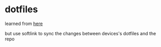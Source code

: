 # dotfiles
learned from [here](https://github.com/mathiasbynens/dotfiles)

but use softlink to sync the changes between devices's dotfiles and the repo

